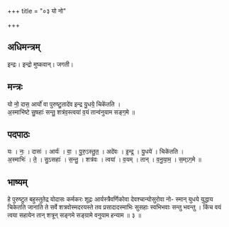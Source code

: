 +++
title = "०३ यो नो"

+++
## अधिमन्त्रम्
इन्द्रः। इन्द्रो मुष्कवान्। जगती।

## मन्त्रः
यो नो॒ दास॒ आर्यो॑ वा पुरुष्टु॒तादे॑व इन्द्र यु॒धये॒ चिके॑तति ।  
अ॒स्माभि॑ष्टे सु॒षहाः॑ सन्तु॒ शत्र॑व॒स्त्वया॑ व॒यं तान्व॑नुयाम सङ्ग॒मे ॥

## पदपाठः
यः । नः॒ । दासः॑ । आर्यः॑ । वा॒ । पु॒रु॒ऽस्तु॒त॒ । अदे॑वः । इ॒न्द्र॒ । यु॒धये॑ । चिके॑तति ।  
अ॒स्माभिः॑ । ते॒ । सु॒ऽसहाः॑ । स॒न्तु॒ । शत्र॑वः । त्वया॑ । व॒यम् । तान् । व॒नु॒या॒म॒ । स॒म्ऽग॒मे ॥

## भाष्यम्
हे पुरुष्टुत बहुस्तुतेद्र योदासः कर्मकरः शूद्रः आर्यस्त्रैवर्णिकोवा देवश्चान्योसुरोवा नो- स्मान् युधये युद्धाय चिकेतति जानाति ते सर्वे शत्रवोस्मदरयस्ते तव प्रसादादस्माभिः सुसहाः स्वभिभवाः सन्तु भवन्तु । किंच वयं त्वया सहायेन तान् शत्रून् सङ्गमे सङ्ग्रामे वनुयाम हन्याम ॥ ३ ॥